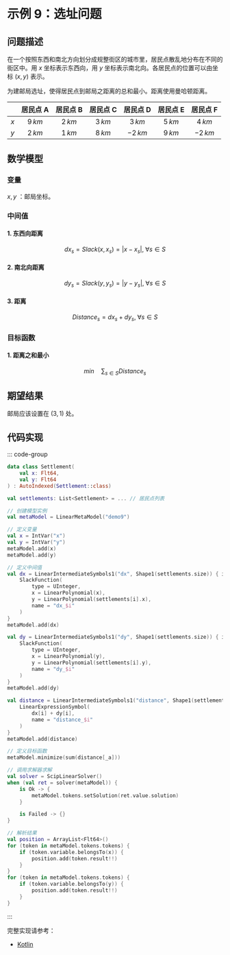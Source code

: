 # 示例 9：选址问题

## 问题描述

在一个按照东西和南北方向划分成规整街区的城市里，居民点散乱地分布在不同的街区中。用 $x$ 坐标表示东西向，用 $y$ 坐标表示南北向。各居民点的位置可以由坐标 $(x, \, y)$ 表示。

为建邮局选址，使得居民点到邮局之距离的总和最小。距离使用曼哈顿距离。

|       | 居民点 A | 居民点 B | 居民点 C | 居民点 D | 居民点 E | 居民点 F |
| :---: | :------: | :------: | :------: | :------: | :------: | :------: |
|  $x$  | $9\,km$  | $2\,km$  | $3\,km$  | $3\,km$  | $5\,km$  | $4\,km$  |
|  $y$  | $2\,km$  | $1\,km$  | $8\,km$  | $-2\,km$ | $9\,km$  | $-2\,km$ |

## 数学模型

### 变量

$x, \, y$ ：邮局坐标。

### 中间值

#### 1. 东西向距离

$$
dx_{s} = Slack(x, \, x_{s}) = |x - x_{s}|, \; \forall s \in S
$$

#### 2. 南北向距离

$$
dy_{s} = Slack(y, \, y_{s}) = |y - y_{s}|, \; \forall s \in S
$$

#### 3. 距离

$$
Distance_{s} = dx_{s} + dy_{s}, \; \forall s \in S
$$

### 目标函数

#### 1. 距离之和最小

$$
min \quad \sum_{s \in S} Distance_{s}
$$

## 期望结果

邮局应该设置在 $(3, \, 1)$ 处。

## 代码实现

::: code-group

```kotlin
data class Settlement(
    val x: Flt64,
    val y: Flt64
) : AutoIndexed(Settlement::class)

val settlements: List<Settlement> = ... // 居民点列表

// 创建模型实例
val metaModel = LinearMetaModel("demo9")

// 定义变量
val x = IntVar("x")
val y = IntVar("y")
metaModel.add(x)
metaModel.add(y)

// 定义中间值
val dx = LinearIntermediateSymbols1("dx", Shape1(settlements.size)) { i, _ ->
    SlackFunction(
        type = UInteger,
        x = LinearPolynomial(x),
        y = LinearPolynomial(settlements[i].x),
        name = "dx_$i"
    )
}
metaModel.add(dx)

val dy = LinearIntermediateSymbols1("dy", Shape1(settlements.size)) { i, _ ->
    SlackFunction(
        type = UInteger,
        x = LinearPolynomial(y),
        y = LinearPolynomial(settlements[i].y),
        name = "dy_$i"
    )
}
metaModel.add(dy)

val distance = LinearIntermediateSymbols1("distance", Shape1(settlements.size)) { i, _ ->
    LinearExpressionSymbol(
        dx[i] + dy[i],
        name = "distance_$i"
    )
}
metaModel.add(distance)

// 定义目标函数
metaModel.minimize(sum(distance[_a]))

// 调用求解器求解
val solver = ScipLinearSolver()
when (val ret = solver(metaModel)) {
    is Ok -> {
        metaModel.tokens.setSolution(ret.value.solution)
    }

    is Failed -> {}
}

// 解析结果
val position = ArrayList<Flt64>()
for (token in metaModel.tokens.tokens) {
    if (token.variable.belongsTo(x)) {
        position.add(token.result!!)
    }
}
for (token in metaModel.tokens.tokens) {
    if (token.variable.belongsTo(y)) {
        position.add(token.result!!)
    }
}
```

:::

完整实现请参考：

- [Kotlin](https://github.com/fuookami/ospf/blob/main/examples/ospf-kotlin-example/src/main/fuookami/ospf/kotlin/example/core_demo/Demo9.kt)
